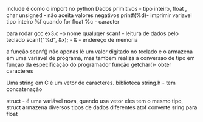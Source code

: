 include é como o import no python 
Dados primitivos - tipo inteiro, float , char 
unsigned - não aceita valores negativos
printf(%d)- imprimir variavel tipo inteiro
%f quando for float
%c - caracter

para rodar gcc ex3.c -o nome qualuqer
scanf - leitura de dados pelo teclado 
scanf("%d", &x); - & - endereço de memoria

a função scanf() não apenas lê um valor digitado no teclado e o armazena em uma variavel de programa, mas tambem realiza a conversao de tipo em funçao da especificação do programador
função getchar()- obter caracteres

Uma string em C é um vetor de caracteres.
biblioteca string.h - tem concatenação

struct - é uma variável nova, quando usa vetor eles tem o mesmo tipo, struct armazena diversos tipos de dados diferentes
atof converte sring para float